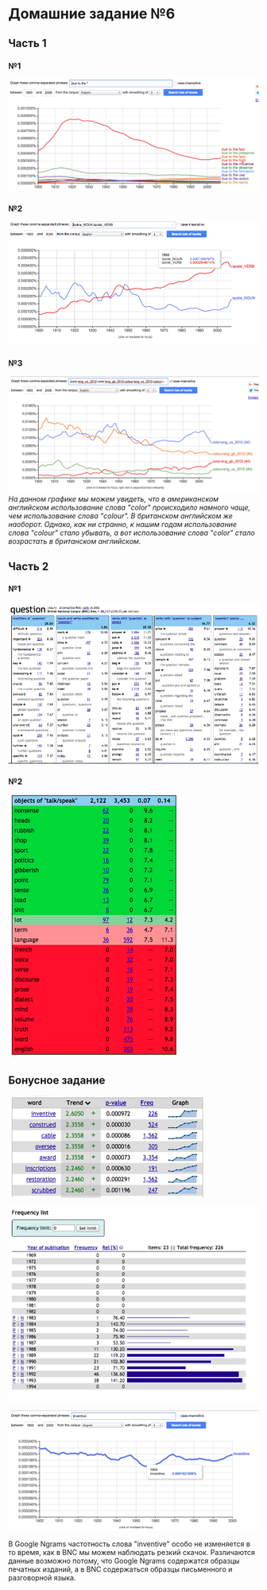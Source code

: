 # Домашние задание №6

## Часть 1

### №1
![](https://github.com/Elenaakhrestina/hw6/blob/master/%D0%A1%D0%BD%D0%B8%D0%BC%D0%BE%D0%BA%20%D1%8D%D0%BA%D1%80%D0%B0%D0%BD%D0%B0%202018-04-09%20%D0%B2%2014.17.21.png)

### №2
![](https://github.com/Elenaakhrestina/hw6/blob/master/%D0%A1%D0%BD%D0%B8%D0%BC%D0%BE%D0%BA%20%D1%8D%D0%BA%D1%80%D0%B0%D0%BD%D0%B0%202018-04-09%20%D0%B2%2014.33.32.png)

### №3
![](https://github.com/Elenaakhrestina/hw6/blob/master/%D0%A1%D0%BD%D0%B8%D0%BC%D0%BE%D0%BA%20%D1%8D%D0%BA%D1%80%D0%B0%D0%BD%D0%B0%202018-04-09%20%D0%B2%2015.03.14.png)
*На данном графике мы можем увидеть, что в американском английском использование слова "color" происходило намного чаще, чем использование слова "colour". В британском английском же наоборот. Однако, как ни странно, к нашим годам использование слова "colour" стало убывать, а вот использование слова "color" стало возрастать в британском английском.*

## Часть 2

### №1
![](https://github.com/Elenaakhrestina/hw6/blob/master/%D0%A1%D0%BD%D0%B8%D0%BC%D0%BE%D0%BA%20%D1%8D%D0%BA%D1%80%D0%B0%D0%BD%D0%B0%202018-04-09%20%D0%B2%2019.28.22.png)

### №2
![](https://github.com/Elenaakhrestina/hw6/blob/master/%D0%A1%D0%BD%D0%B8%D0%BC%D0%BE%D0%BA%20%D1%8D%D0%BA%D1%80%D0%B0%D0%BD%D0%B0%202018-04-09%20%D0%B2%2019.39.31.png)

## Бонусное задание
![](https://github.com/Elenaakhrestina/hw6/blob/master/%D0%A1%D0%BD%D0%B8%D0%BC%D0%BE%D0%BA%20%D1%8D%D0%BA%D1%80%D0%B0%D0%BD%D0%B0%202018-04-09%20%D0%B2%2019.46.58.png)

![](https://github.com/Elenaakhrestina/hw6/blob/master/%D0%A1%D0%BD%D0%B8%D0%BC%D0%BE%D0%BA%20%D1%8D%D0%BA%D1%80%D0%B0%D0%BD%D0%B0%202018-04-09%20%D0%B2%2019.45.43.png)

![](https://github.com/Elenaakhrestina/hw6/blob/master/%D0%A1%D0%BD%D0%B8%D0%BC%D0%BE%D0%BA%20%D1%8D%D0%BA%D1%80%D0%B0%D0%BD%D0%B0%202018-04-09%20%D0%B2%2019.46.06.png)

В Google Ngrams частотность слова "inventive" особо не изменяется в то время, как в BNC мы можем наблюдать резкий скачок. Различаются данные возможно потому, что Google Ngrams содержатся образцы печатных изданий, а в BNC содержаться образцы письменного и разговорной языка.
